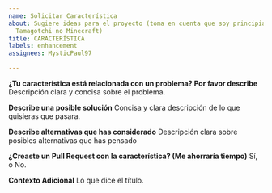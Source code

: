 ```yaml
---
name: Solicitar Característica
about: Sugiere ideas para el proyecto (toma en cuenta que soy principiante, es un
  Tamagotchi no Minecraft)
title: CARACTERÍSTICA
labels: enhancement
assignees: MysticPaul97

---
```


**¿Tu característica está relacionada con un problema? Por favor describe**
Descripción clara y concisa sobre el problema.

**Describe una posible solución**
Concisa y clara descripción de lo que quisieras que pasara.

**Describe alternativas que has considerado**
Descripción clara sobre posibles alternativas que has pensado

**¿Creaste un Pull Request con la característica? (Me ahorraría tiempo)**
Sí, o No. 

**Contexto Adicional**
Lo que dice el título.
